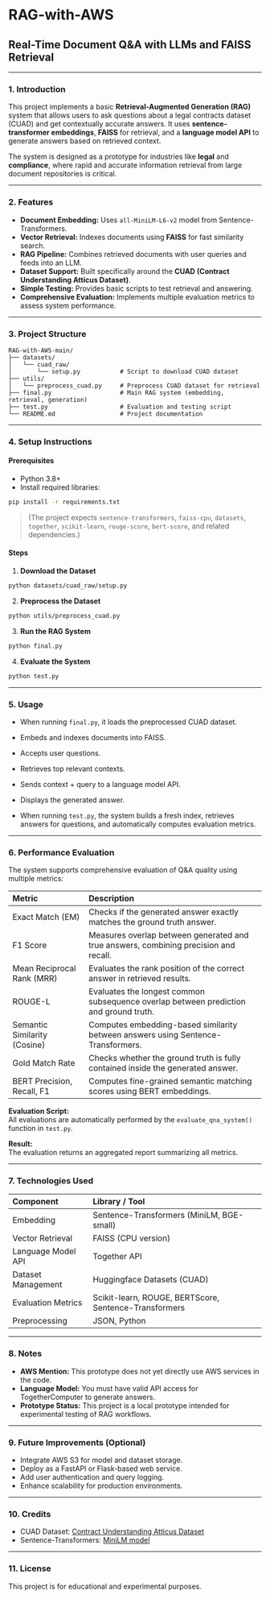 # RAG-with-AWS

## Real-Time Document Q&A with LLMs and FAISS Retrieval

---

### 1. Introduction

This project implements a basic **Retrieval-Augmented Generation (RAG)** system that allows users to ask questions about a legal contracts dataset (CUAD) and get contextually accurate answers. It uses **sentence-transformer embeddings**, **FAISS** for retrieval, and a **language model API** to generate answers based on retrieved context.

The system is designed as a prototype for industries like **legal** and **compliance**, where rapid and accurate information retrieval from large document repositories is critical.

---

### 2. Features

- **Document Embedding:** Uses `all-MiniLM-L6-v2` model from Sentence-Transformers.
- **Vector Retrieval:** Indexes documents using **FAISS** for fast similarity search.
- **RAG Pipeline:** Combines retrieved documents with user queries and feeds into an LLM.
- **Dataset Support:** Built specifically around the **CUAD (Contract Understanding Atticus Dataset)**.
- **Simple Testing:** Provides basic scripts to test retrieval and answering.
- **Comprehensive Evaluation:** Implements multiple evaluation metrics to assess system performance.

---

### 3. Project Structure

```
RAG-with-AWS-main/
├── datasets/
│   └── cuad_raw/
│       └── setup.py           # Script to download CUAD dataset
├── utils/
│   └── preprocess_cuad.py     # Preprocess CUAD dataset for retrieval
├── final.py                   # Main RAG system (embedding, retrieval, generation)
├── test.py                    # Evaluation and testing script
└── README.md                  # Project documentation
```

---

### 4. Setup Instructions

#### Prerequisites
- Python 3.8+
- Install required libraries:

```bash
pip install -r requirements.txt
```

> (The project expects `sentence-transformers`, `faiss-cpu`, `datasets`, `together`, `scikit-learn`, `rouge-score`, `bert-score`, and related dependencies.)

#### Steps
1. **Download the Dataset**

```bash
python datasets/cuad_raw/setup.py
```

2. **Preprocess the Dataset**

```bash
python utils/preprocess_cuad.py
```

3. **Run the RAG System**

```bash
python final.py
```

4. **Evaluate the System**

```bash
python test.py
```

---

### 5. Usage

- When running `final.py`, it loads the preprocessed CUAD dataset.
- Embeds and indexes documents into FAISS.
- Accepts user questions.
- Retrieves top relevant contexts.
- Sends context + query to a language model API.
- Displays the generated answer.

- When running `test.py`, the system builds a fresh index, retrieves answers for questions, and automatically computes evaluation metrics.

---

### 6. Performance Evaluation

The system supports comprehensive evaluation of Q&A quality using multiple metrics:

| Metric                    | Description |
|:---------------------------|:------------|
| Exact Match (EM)           | Checks if the generated answer exactly matches the ground truth answer. |
| F1 Score                   | Measures overlap between generated and true answers, combining precision and recall. |
| Mean Reciprocal Rank (MRR) | Evaluates the rank position of the correct answer in retrieved results. |
| ROUGE-L                    | Evaluates the longest common subsequence overlap between prediction and ground truth. |
| Semantic Similarity (Cosine) | Computes embedding-based similarity between answers using Sentence-Transformers. |
| Gold Match Rate            | Checks whether the ground truth is fully contained inside the generated answer. |
| BERT Precision, Recall, F1 | Computes fine-grained semantic matching scores using BERT embeddings. |

**Evaluation Script:**  
All evaluations are automatically performed by the `evaluate_qna_system()` function in `test.py`.

**Result:**  
The evaluation returns an aggregated report summarizing all metrics.

---

### 7. Technologies Used

| Component            | Library / Tool                      |
|:---------------------|:-------------------------------------|
| Embedding             | Sentence-Transformers (MiniLM, BGE-small) |
| Vector Retrieval      | FAISS (CPU version)                  |
| Language Model API    | Together API                         |
| Dataset Management    | Huggingface Datasets (CUAD)           |
| Evaluation Metrics    | Scikit-learn, ROUGE, BERTScore, Sentence-Transformers |
| Preprocessing         | JSON, Python                         |

---

### 8. Notes

- **AWS Mention:** This prototype does not yet directly use AWS services in the code.
- **Language Model:** You must have valid API access for TogetherComputer to generate answers.
- **Prototype Status:** This project is a local prototype intended for experimental testing of RAG workflows.

---

### 9. Future Improvements (Optional)

- Integrate AWS S3 for model and dataset storage.
- Deploy as a FastAPI or Flask-based web service.
- Add user authentication and query logging.
- Enhance scalability for production environments.

---

### 10. Credits

- CUAD Dataset: [Contract Understanding Atticus Dataset](https://huggingface.co/datasets/cuad)
- Sentence-Transformers: [MiniLM model](https://www.sbert.net/docs/pretrained_models.html)

---

### 11. License

This project is for educational and experimental purposes.
